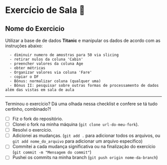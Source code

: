 # Exercício de Sala 🏫  

## Nome do Exercicio

Utilizar a base de de dados **Titanic** e manipular os dados de acordo com as instruções abaixo:
    
      - diminuir numero de amostras para 50 via slicing
      - retirar nulos da coluna 'Cabin'
      - preencher valores da coluna Age
      - obter métricas
      - Organizar valores via coluna 'Fare'
      - copiar o DF
      - Bônus: normalizar coluna (qualquer uma)
      - Bônus II: pesquisar sobre outras formas de processamento de dados além das vistas em sala de aula
---

Terminou o exercício? Dá uma olhada nessa checklist e confere se tá tudo certinho, combinado?!

- [ ] Fiz o fork do repositório.
- [ ] Clonei o fork na minha máquina (`git clone url-do-meu-fork`).
- [ ] Resolvi o exercício.
- [ ] Adicionei as mudanças. (`git add .` para adicionar todos os arquivos, ou `git add nome_do_arquivo` para adicionar um arquivo específico)
- [ ] Commitei a cada mudança significativa ou na finalização do exercício (`git commit -m "Mensagem do commit"`)
- [ ] Pushei os commits na minha branch (`git push origin nome-da-branch`)
